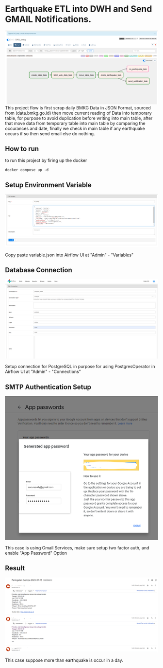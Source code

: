 # Earthquake ETL into DWH and Send GMAIL Notifications.
![alt text](https://raw.githubusercontent.com/muhk01/airflow_bmkg_data/main/img/5.PNG)
This project flow is first scrap daily BMKG Data in JSON Format, sourced from (data.bmkg.go.id)
then move current reading of Data into temporary table, for purpose to avoid duplication before writing into main table,
after that move data from temporary table into main table by comparing the occurances and date,
finally we check in main table if any earthquake occurs if so then send email else do nothing.

## How to run
to run this project by firing up the docker
```
docker compose up -d
```

## Setup Environment Variable
![alt text](https://raw.githubusercontent.com/muhk01/airflow_bmkg_data/main/img/1.PNG)

Copy paste variable.json into Airflow UI at "Admin" - "Variables"

## Database Connection
![alt text](https://raw.githubusercontent.com/muhk01/airflow_bmkg_data/main/img/2.PNG)

Setup connection for PostgreSQL in purpose for using PostgresOperator in Airflow UI at "Admin" - "Connections"

## SMTP Authentication Setup
![alt text](https://raw.githubusercontent.com/muhk01/airflow_bmkg_data/main/img/3.PNG)

This case is using Gmail Services, make sure setup two factor auth, and enable "App Password" Option

## Result
![alt text](https://raw.githubusercontent.com/muhk01/airflow_bmkg_data/main/img/4.PNG)

This case suppose more than earthquake is occur in a day.

